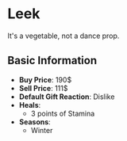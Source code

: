 # Leek

It's a vegetable, not a dance prop.

## Basic Information

- **Buy Price**: 190$
- **Sell Price**: 111$
- **Default Gift Reaction**: Dislike
- **Heals**:
  - 3 points of Stamina
- **Seasons**:
  - Winter
